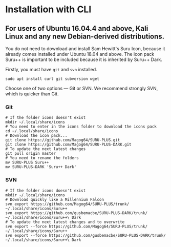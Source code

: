 # Installation with CLI

## For users of Ubuntu 16.04.4 and above, Kali Linux and any new Debian-derived distributions.

You do not need to download and install Sam Hewitt's Suru Icon, because it already comes installed under Ubuntu 18.04 and above.
The icon pack Suru++ is important to be included because it is inherited by Suru++ Dark.

Firstly, you must have `git` and `svn` installed. 

```shell
sudo apt install curl git subversion wget
```

Choose one of two options — Git or SVN. We recommend strongly SVN, which is quicker than Git. 

### Git

```shell
# If the folder icons doesn't exist
mkdir ~/.local/share/icons
# You need to enter in the icons folder to download the icons pack
cd ~/.local/share/icons
# Download the icon pack...
git clone https://github.com/Magog64/SURU-PLUS.git
git clone https://github.com/Magog64/SURU-PLUS-DARK.git
# To update the next latest changes
git pull origin master 
# You need to rename the folders
mv SURU-PLUS Suru++
mv SURU-PLUS-DARK 'Suru++ Dark'
```

### SVN

```shell
# If the folder icons doesn't exist
mkdir ~/.local/share/icons
# Download quickly like a Millennium Falcon
svn export https://github.com/Magog64/SURU-PLUS/trunk/ ~/.local/share/icons/Suru++
svn export https://github.com/gusbemacbe/SURU-PLUS-DARK/trunk/ ~/.local/share/icons/Suru++\ Dark
# To update the next latest changes and to overwrite
svn export --force https://github.com/Magog64/SURU-PLUS/trunk/ ~/.local/share/icons/Suru++
svn export --force https://github.com/gusbemacbe/SURU-PLUS-DARK/trunk/ ~/.local/share/icons/Suru++\ Dark
```
